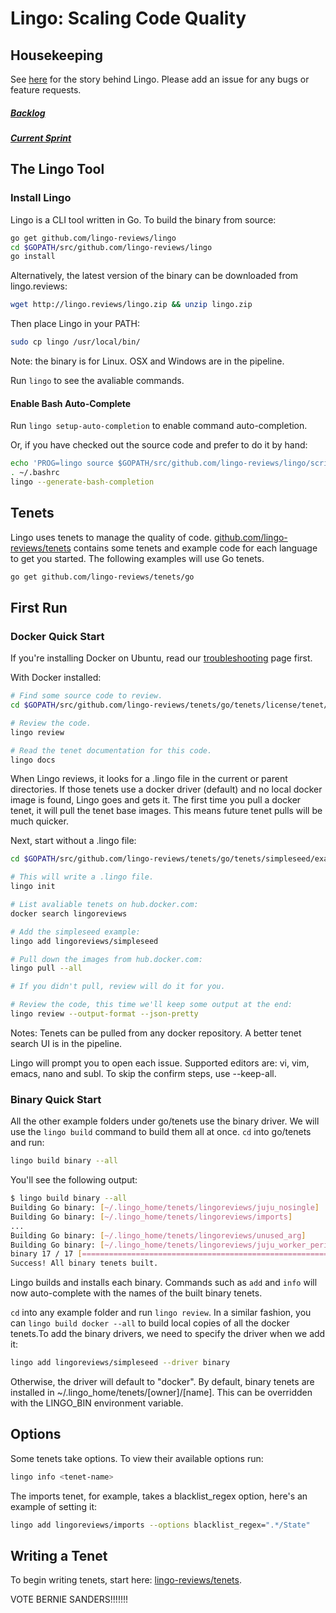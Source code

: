 # Lingo: Scaling Code Quality

## Housekeeping

See [here](https://medium.com/@jessemeek/not-learning-the-lingo-how-a-bad-performance-review-gave-birth-to-a-new-start-up-45e36dd997b9#.shv55pite) for the story behind Lingo. Please add an issue for any bugs or feature requests.

##### [Backlog](https://trello.com/b/q9furE82)
##### [Current Sprint](https://trello.com/b/4nxD8DHU)

## The Lingo Tool

### Install Lingo

Lingo is a CLI tool written in Go. To build the binary from source:

```bash
go get github.com/lingo-reviews/lingo
cd $GOPATH/src/github.com/lingo-reviews/lingo
go install
```

Alternatively, the latest version of the binary can be downloaded from lingo.reviews:

```bash
wget http://lingo.reviews/lingo.zip && unzip lingo.zip
```

Then place Lingo in your PATH:

```bash
sudo cp lingo /usr/local/bin/
```

Note: the binary is for Linux. OSX and Windows are in the pipeline.

Run `lingo` to see the avaliable commands.

#### Enable Bash Auto-Complete

Run `lingo setup-auto-completion` to enable command auto-completion.

Or, if you have checked out the source code and prefer to do it by hand:

```bash
echo 'PROG=lingo source $GOPATH/src/github.com/lingo-reviews/lingo/scripts/bash_autocomplete.sh' >> ~/.bashrc
. ~/.bashrc
lingo --generate-bash-completion
```

## Tenets

Lingo uses tenets to manage the quality of code. [github.com/lingo-reviews/tenets](https://github.com/lingo-reviews/tenets) contains some tenets and example code for each language to get you started. The following examples will use Go tenets. 

```bash
go get github.com/lingo-reviews/tenets/go
```

## First Run

### Docker Quick Start

If you're installing Docker on Ubuntu, read our [troubleshooting](https://github.com/lingo-reviews/tenets/wiki/Troubleshooting) page first.

With Docker installed:

```bash
# Find some source code to review.
cd $GOPATH/src/github.com/lingo-reviews/tenets/go/tenets/license/tenet/example

# Review the code.
lingo review

# Read the tenet documentation for this code.
lingo docs

```

When Lingo reviews, it looks for a .lingo file in the current or parent
directories. If those tenets use a docker driver (default) and no local docker
image is found, Lingo goes and gets it. The first time you pull a docker
tenet, it will pull the tenet base images. This means future tenet pulls will
be much quicker.


Next, start without a .lingo file:

```bash
cd $GOPATH/src/github.com/lingo-reviews/tenets/go/tenets/simpleseed/example

# This will write a .lingo file.
lingo init

# List avaliable tenets on hub.docker.com:
docker search lingoreviews

# Add the simpleseed example:
lingo add lingoreviews/simpleseed

# Pull down the images from hub.docker.com:
lingo pull --all

# If you didn't pull, review will do it for you.

# Review the code, this time we'll keep some output at the end:
lingo review --output-format --json-pretty

```

Notes: Tenets can be pulled from any docker repository. A better tenet search
UI is in the pipeline.

Lingo will prompt you to open each issue. Supported editors are: vi, vim,
emacs, nano and subl. To skip the confirm steps, use --keep-all.

### Binary Quick Start

All the other example folders under go/tenets use the binary driver. We will
use the `lingo build` command to build them all at once. `cd` into go/tenets and run:

```bash
lingo build binary --all
```

You'll see the following output:

```bash
$ lingo build binary --all
Building Go binary: [~/.lingo_home/tenets/lingoreviews/juju_nosingle]
Building Go binary: [~/.lingo_home/tenets/lingoreviews/imports]
...
Building Go binary: [~/.lingo_home/tenets/lingoreviews/unused_arg]
Building Go binary: [~/.lingo_home/tenets/lingoreviews/juju_worker_periodic]
binary 17 / 17 [========================================================] 100.00 % 12s
Success! All binary tenets built.
```

Lingo builds and installs each binary. Commands such as `add` and `info` will
now auto-complete with the names of the built binary tenets.

`cd` into any example folder and run `lingo review`. In a similar fashion, you
can `lingo build docker --all` to build local copies of all the docker
tenets.To add the binary drivers, we need to specify the driver when we add
it:

```bash
lingo add lingoreviews/simpleseed --driver binary
```

Otherwise, the driver will default to "docker". By default, binary tenets are
installed in ~/.lingo_home/tenets/[owner]/[name]. This can be overridden with
the LINGO_BIN environment variable.

## Options

Some tenets take options. To view their available options run:

```bash
lingo info <tenet-name>
```

The imports tenet, for example, takes a blacklist_regex option, here's an
example of setting it:

```bash
lingo add lingoreviews/imports --options blacklist_regex=".*/State"
```

## Writing a Tenet

To begin writing tenets, start here: [lingo-reviews/tenets](https://github.com/lingo-reviews/tenets).

VOTE BERNIE SANDERS!!!!!!!
